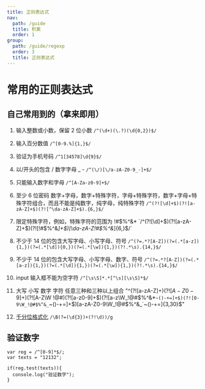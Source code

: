 ```yaml
---
title: 正则表达式
nav:
  path: /guide
  title: 积累
  order: 1
group:
  path: /guide/regexp
  order: 3
  title: 正则表达式
---
```


# 常用的正则表达式

## 自己常用到的（拿来即用）

1. 输入整数或小数，保留 2 位小数 `/^(\d+)(\.?)(\d{0,2})$/`

2. 输入百分数值 `/^[0-9.%]{1,}$/`

3. 验证为手机号码 `/^1[34578]\d{9}$/`

4. 以/开头的包含 / 数字字母 _ - `/^(\/)[\/a-zA-Z0-9_-]+$/`

5. 只能输入数字和字母 `/^[A-Za-z0-9]+$/`

6. 至少 6 位密码 数字+字母，数字+特殊字符，字母+特殊字符，数字+字母+特殊字符组合，而且不能是纯数字，纯字母，纯特殊字符 `/^(?![\d]+$)(?![a-zA-Z]+$)(?![^\da-zA-Z]+$).{6,}$/`

7. 限定特殊字符，例如，特殊字符的范围为 !#$%^&*
  `/^(?![\d]+$)(?![a-zA-Z]+$)(?![!#$%^&_]+$)[\da-zA-Z!#$%^&_]{6,}$/`

8. 不少于 14 位的包含大写字母、小写字母、符号 `/^(?=.*?[A-Z])(?=(.*[a-z]){1,})(?=(.*[\d]){0,})(?=(.*[\w]){1,})(?!.*\s).{14,}$/`

9. 不少于 14 位的包含大写字母、小写字母、数字、符号 `/^(?=.*?[A-Z])(?=(.*[a-z]){1,})(?=(.*[\d]){1,})(?=(.*[\w]){1,})(?!.*\s).{14,}$/`

10. input 输入框不能为空字符 `/^[\s\S]*.*[^\s][\s\S]*$/`

11. 大写 小写 数字 字符 任意三种和三种以上组合 "^(?![a-zA-Z]+$)(?![A-Z0-9]+$)(?![A-Z\W !@#$%^&*`~()-+=]+$)(?![a-z0-9]+$)(?![a-z\W_!@#$%^&*`~()-+=]+$)(?![0-9\W_!@#$%^&_`~()-+=]+$)[a-zA-Z0-9\W_!@#$%^&_`~()-+=]{3,30}$"

12. [千分位格式化](https://github.com/huangketong/myblog/issues/24) `/\B(?=(\d{3})+(?!\d))/g`

## 验证数字

```
var reg = /^[0-9]*$/;
var texts = "12132";

if(reg.test(texts)){
  console.log("验证数字");
}
```
